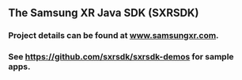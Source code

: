 ## The Samsung XR Java SDK (SXRSDK)

### Project details can be found at www.samsungxr.com.
### See https://github.com/sxrsdk/sxrsdk-demos for sample apps.
